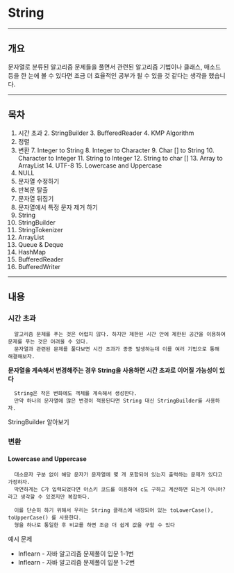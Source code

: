 # String

---
## 개요
문자열로 분류된 알고리즘 문제들을 풀면서 관련된 알고리즘 기법이나 클래스, 매소드 등을 한 눈에 볼 수 있다면 조금 더 효율적인 공부가 될 수 있을 것 같다는 생각을 했습니다. 

---

## 목차
1. <a>시간 초과</a>
   2. StringBuilder
   3. BufferedReader
   4. KMP Algorithm
5. 정렬
6. 변환
   7. Integer to String
   8. Integer to Character
   9. Char [] to String
   10. Character to Integer
   11. String to Integer
   12. String to char []
   13. Array to ArrayList
   14. UTF-8
   15. Lowercase and Uppercase
7. NULL
8. 문자열 수정하기
9. 반복문 탈출
10. 문자열 뒤집기
11. 문자열에서 특정 문자 제거 하기 
12. String
13. StringBuilder 
14. StringTokenizer
15. ArrayList
16. Queue & Deque
17. HashMap
18. BufferedReader
19. BufferedWriter

---
## 내용

### 시간 초과
      알고리즘 문제를 푸는 것은 어렵지 않다. 하지만 제한된 시간 안에 제한된 공간을 이용하여 문제를 푸는 것은 어려울 수 있다. 
      문자열과 관련된 문제를 풀다보면 시간 초과가 종종 발생하는데 이를 여러 기법으로 통해 해결해보자. 

<strong>문자열을 계속해서 변경해주는 경우 String을 사용하면 시간 초과로 이어질 가능성이 있다</strong>

      String은 작은 변화에도 객체를 계속해서 생성한다. 
      만약 하나의 문자열에 많은 변경이 적용된다면 String 대신 StringBuilder를 사용하자.

<a> StringBuilder 알아보기 </a>

### 변환

#### Lowercase and Uppercase 

      대소문자 구분 없이 해당 문자가 문자열에 몇 개 포함되어 있는지 출력하는 문제가 있다고 가정하자.
      막연하게는 C가 입력되었다면 아스키 코드를 이용하여 c도 구하고 계산하면 되는거 아니야? 라고 생각할 수 있겠지만 복잡하다.
      
      이를 단순히 하기 위해서 우리는 String 클래스에 내장되어 있는 toLowerCase(), toUpperCase() 를 사용한다. 
      형을 하나로 통일한 후 비교를 하면 조금 더 쉽게 값을 구할 수 있다

예시 문제 
- Inflearn - 자바 알고리즘 문제풀이 입문 1-1번 
- Inflearn - 자바 알고리즘 문제풀이 입문 1-2번 



